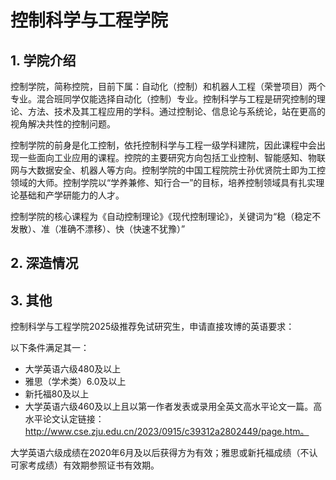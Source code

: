 # 控制科学与工程学院
## 1. 学院介绍
控制学院，简称控院，目前下属：自动化（控制）和机器人工程（荣誉项目）两个专业。混合班同学仅能选择自动化（控制）专业。控制科学与工程是研究控制的理论、方法、技术及其工程应用的学科。通过控制论、信息论与系统论，站在更高的视角解决共性的控制问题。

控制学院的前身是化工控制，依托控制科学与工程一级学科建院，因此课程中会出现一些面向工业应用的课程。控院的主要研究方向包括工业控制、智能感知、物联网与大数据安全、机器人等方向。控制学院的中国工程院院士孙优贤院士即为工控领域的大师。控制学院以“学养兼修、知行合一”的目标，培养控制领域具有扎实理论基础和产学研能力的人才。

控制学院的核心课程为《自动控制理论》《现代控制理论》，关键词为“稳（稳定不发散）、准（准确不漂移）、快（快速不犹豫）”
## 2. 深造情况
## 3. 其他
控制科学与工程学院2025级推荐免试研究生，申请直接攻博的英语要求：

以下条件满足其一：

- 大学英语六级480及以上
- 雅思（学术类）6.0及以上
- 新托福80及以上
- 大学英语六级460及以上且以第一作者发表或录用全英文高水平论文一篇。高水平论文认定链接：http://www.cse.zju.edu.cn/2023/0915/c39312a2802449/page.htm。

大学英语六级成绩在2020年6月及以后获得方为有效；雅思或新托福成绩（不认可家考成绩）有效期参照证书有效期。